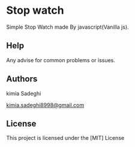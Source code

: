 # Stop watch

Simple Stop Watch made By javascript(Vanilla js).

## Help

Any advise for common problems or issues.


## Authors

kimia Sadeghi

kimia.sadeghi8998@gmail.com


## License

This project is licensed under the [MIT] License 
